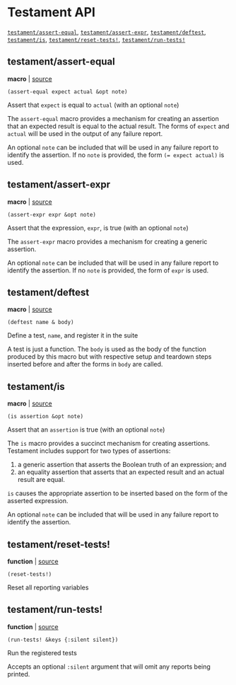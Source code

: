 # Testament API

[`testament/assert-equal`](#testamentassert-equal),
[`testament/assert-expr`](#testamentassert-expr),
[`testament/deftest`](#testamentdeftest),
[`testament/is`](#testamentis),
[`testament/reset-tests!`](#testamentreset-tests),
[`testament/run-tests!`](#testamentrun-tests)

## testament/assert-equal

**macro** | [source][s1]

```
(assert-equal expect actual &opt note)
```

Assert that `expect` is equal to `actual` (with an optional `note`)

The `assert-equal` macro provides a mechanism for creating an assertion that
an expected result is equal to the actual result. The forms of `expect` and
`actual` will be used in the output of any failure report.

An optional `note` can be included that will be used in any failure report to
identify the assertion. If no `note` is provided, the form `(= expect actual)`
is used.

[s1]: src/testament.janet#L153


## testament/assert-expr

**macro** | [source][s2]

```
(assert-expr expr &opt note)
```

Assert that the expression, `expr`, is true (with an optional `note`)

The `assert-expr` macro provides a mechanism for creating a generic assertion.

An optional `note` can be included that will be used in any failure report to
identify the assertion. If no `note` is provided, the form of `expr` is used.

[s2]: src/testament.janet#L140


## testament/deftest

**macro** | [source][s3]

```
(deftest name & body)
```

Define a test, `name`, and register it in the suite

A test is just a function. The `body` is used as the body of the function
produced by this macro but with respective setup and teardown steps inserted
before and after the forms in `body` are called.

[s3]: src/testament.janet#L195


## testament/is

**macro** | [source][s4]

```
(is assertion &opt note)
```

Assert that an `assertion` is true (with an optional `note`)

The `is` macro provides a succinct mechanism for creating assertions.
Testament includes support for two types of assertions:

1. a generic assertion that asserts the Boolean truth of an expression; and
2. an equality assertion that asserts that an expected result and an actual
   result are equal.

`is` causes the appropriate assertion to be inserted based on the form of the
asserted expression.

An optional `note` can be included that will be used in any failure report to
identify the assertion.

[s4]: src/testament.janet#L169


## testament/reset-tests!

**function** | [source][s5]

```
(reset-tests!)
```

Reset all reporting variables

[s5]: src/testament.janet#L227


## testament/run-tests!

**function** | [source][s6]

```
(run-tests! &keys {:silent silent})
```

Run the registered tests

Accepts an optional `:silent` argument that will omit any reports being
printed.

[s6]: src/testament.janet#L212
